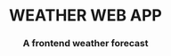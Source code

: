 <h1 align="center">WEATHER WEB APP</h1>

<h3 align="center">A frontend weather forecast</h3>
<p></p>